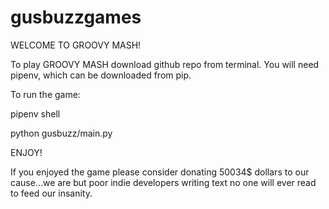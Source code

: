 # gusbuzzgames

WELCOME TO GROOVY MASH!

To play GROOVY MASH download github repo from terminal. You will need pipenv, which can be downloaded from pip.

To run the game:

pipenv shell


python gusbuzz/main.py


ENJOY!

If you enjoyed the game please consider donating 50034$ dollars to our cause...we are but poor indie developers writing text no one will ever read to feed our insanity. 

